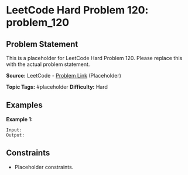 # LeetCode Hard Problem 120: problem_120

## Problem Statement

This is a placeholder for LeetCode Hard Problem 120.
Please replace this with the actual problem statement.

**Source:** LeetCode - [Problem Link](https://leetcode.com/problems/problem-120/) (Placeholder)

**Topic Tags:** #placeholder
**Difficulty:** Hard

## Examples

**Example 1:**

```
Input:
Output:
```

## Constraints

- Placeholder constraints.
